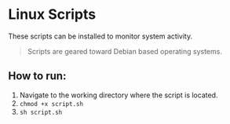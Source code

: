# Linux Scripts

These scripts can be installed to monitor system activity.

> Scripts are geared toward Debian based operating systems.

## How to run:

1. Navigate to the working directory where the script is located.
2. ```chmod +x script.sh```
3. ```sh script.sh```

